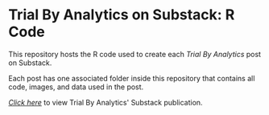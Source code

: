 # **Trial By Analytics on Substack: R Code**

This repository hosts the R code used to create each *Trial By Analytics* post on Substack.

Each post has one associated folder inside this repository that contains all code, images, and data used in the post.

[*Click here*](https://tbanalysis.substack.com/) to view Trial By Analytics' Substack publication.